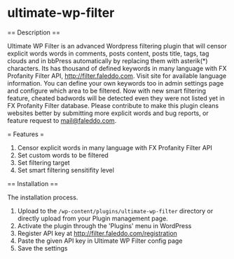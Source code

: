 # ultimate-wp-filter
== Description ==

Ultimate WP Filter is an advanced Wordpress filtering plugin that will censor explicit words words in comments, posts content, posts title, tags, tag clouds and in bbPress automatically by replacing them with asterik(*) characters. Its has thousand of defined keywords in many language with FX Profanity Filter API, http://filter.faleddo.com. Visit site for available language information. You can define your own keywords too in admin settings page and configure which area to be filtered. Now with new smart filtering feature, cheated badwords will be detected even they were not listed yet in FX Profanity Filter database. Please contribute to make this plugin cleans websites better by submitting more explicit words and bug reports, or feature request to mail@faleddo.com.

= Features =

1. Censor explicit words in many language with FX Profanity Filter API
2. Set custom words to be filtered
3. Set filtering target
4. Set smart filtering sensitifity level

== Installation ==

The installation process.

1. Upload  to the `/wp-content/plugins/ultimate-wp-filter` directory or directly upload from your Plugin management page.
2. Activate the plugin through the 'Plugins' menu in WordPress
3. Register API key at http://filter.faleddo.com/registration
4. Paste the given API key in Ultimate WP Filter config page
5. Save the settings
